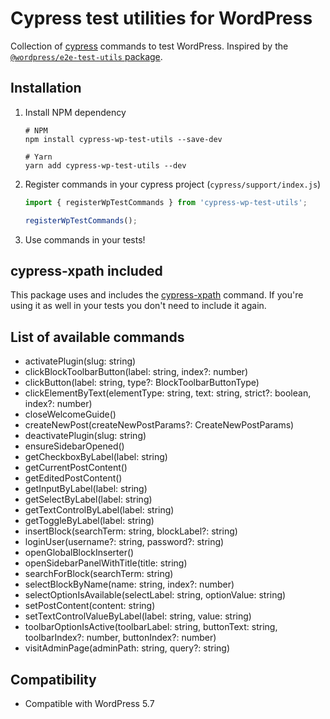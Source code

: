 # Cypress test utilities for WordPress

Collection of [cypress](https://www.cypress.io/) commands to test WordPress. 
Inspired by the [`@wordpress/e2e-test-utils` package](https://www.npmjs.com/package/@wordpress/e2e-test-utils).

## Installation

1. Install NPM dependency

   ```shell
   # NPM
   npm install cypress-wp-test-utils --save-dev
    
   # Yarn
   yarn add cypress-wp-test-utils --dev
   ```

1. Register commands in your cypress project (`cypress/support/index.js`)

   ```javascript
   import { registerWpTestCommands } from 'cypress-wp-test-utils';

   registerWpTestCommands();
   ```

1. Use commands in your tests!

## cypress-xpath included

This package uses and includes the [cypress-xpath](https://www.npmjs.com/package/cypress-xpath) command.
If you're using it as well in your tests you don't need to include it again.

## List of available commands

* activatePlugin(slug: string)
* clickBlockToolbarButton(label: string, index?: number)
* clickButton(label: string, type?: BlockToolbarButtonType)
* clickElementByText(elementType: string, text: string, strict?: boolean, index?: number)
* closeWelcomeGuide()
* createNewPost(createNewPostParams?: CreateNewPostParams)
* deactivatePlugin(slug: string)
* ensureSidebarOpened()
* getCheckboxByLabel(label: string)
* getCurrentPostContent()
* getEditedPostContent()
* getInputByLabel(label: string)
* getSelectByLabel(label: string)
* getTextControlByLabel(label: string)
* getToggleByLabel(label: string)
* insertBlock(searchTerm: string, blockLabel?: string)
* loginUser(username?: string, password?: string)
* openGlobalBlockInserter()
* openSidebarPanelWithTitle(title: string)
* searchForBlock(searchTerm: string)
* selectBlockByName(name: string, index?: number)
* selectOptionIsAvailable(selectLabel: string, optionValue: string)
* setPostContent(content: string)
* setTextControlValueByLabel(label: string, value: string)
* toolbarOptionIsActive(toolbarLabel: string, buttonText: string, toolbarIndex?: number, buttonIndex?: number)
* visitAdminPage(adminPath: string, query?: string)

## Compatibility

* Compatible with WordPress 5.7
